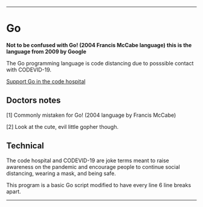 
***

# Go

**Not to be confused with Go! (2004 Francis McCabe language) this is the language from 2009 by Google**

The Go programming language is code distancing due to posssible contact with CODEVID-19.

[Support Go in the code hospital](https://github.com/seanpm2001/Code-distancing/discussions/56)

## Doctors notes

[1] Commonly mistaken for Go! (2004 language by Francis McCabe)

[2] Look at the cute, evil little gopher though.

## Technical

The code hospital and CODEVID-19 are joke terms meant to raise awareness on the pandemic and encourage people to continue social distancing, wearing a mask, and being safe.

This program is a basic Go script modified to have every line 6 line breaks apart.

***
